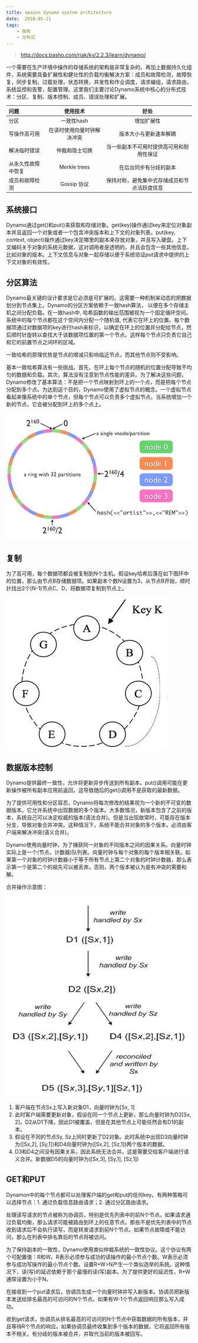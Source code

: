 ```yaml
---
title: amazon dynamo system architecture
date:  2018-05-21
tags:
    - 架构
    - 分布式
---
```


> http://docs.basho.com/riak/kv/2.2.3/learn/dynamo/


一个需要在生产环境中操作的存储系统的架构是非常复杂的。再加上数据持久化组件，系统需要具备扩展性和健壮性的负载均衡解决方案：成员和故障检测，故障恢复，同步复制，过载处理，状态转换，并发性和作业调度，请求编组，请求路由，系统监控和告警，配置管理。这里我们主要讨论Dynamo系统中核心的分布式技术：分区、复制、版本控制、成员、错误处理和扩展。

| 问题           |   使用技术           | 好处       |
|:-------------- |:-------------------:|:----------:|
| 分区           | 一致性hash           | 增加扩展性  |
| 写操作高可用    | 在读时使用向量时钟解决冲突 | 版本大小与更新速率解耦 |
| 解决临时错误    | 仲裁和隐士切换        | 当一些副本不可用时提供高可用和耐用性保证 |
| 从永久性故障中恢复 | Merkle trees      | 在后台同步有分歧的副本 |
| 成员和故障检测 | Gossip 协议 | 保持对称，避免集中式存储成员和节点活跃度信息 |


## 系统接口

Dynamo通过get()和put()来获取和存储对象。get(key)操作通过key来定位对象副本并且返回一个对象或者一个包含冲突版本和上下文的对象列表。put(key, context, object)操作通过key决定哪里的副本来存放对象，并且写入硬盘。上下文编码关于对象的系统元数据，这对调用者是透明的，并且会包含一些其他信息，比如对象的版本。上下文信息与对象一起存储以便于系统验证put请求中提供的上下文对象的有效性。

## 分区算法

Dynamo最关键的设计要求是它必须是可扩展的。这需要一种机制来动态的把数据划分到节点集上。Dynamo的分区方案依赖于一致hash算法， 以便在多个存储主机之间分配负载。在一致hash中, 哈希函数的输出范围被视为一个固定循环空间。系统中的每个节点都在这个空间内分配一个随机值, 代表它在环上的位置。每个数据项通过对数据项的key进行hash来标识，以确定在环上的位置并分配给节点，然后顺时针旋转以查找大于该数据项位置的第一个节点。这样每个节点只负责它自己和它的前置节点之间环的区域。

一致哈希的原理优势是节点的增减只影响临近节点，而其他节点则不受影响。

基本一致哈希算法有一些挑战。首先，在环上每个节点的随机的位置分配导致不均匀的数据和负载。其次，算法没有注意到节点性能的差异。为了解决这些问题，Dynamo修改了基本算法：不是把一个节点映射到环上的一个点，而是把每个节点分配到多个点。为达到这个目的，Dynamo使用了虚拟节点的概念。一个虚拟节点看起来像系统中的单个节点，但每个节点可以负责多个虚拟节点。当系统增加一个新的节点，它会被分配到环上的多个点上。

![Figure: overview](amazon-dynamo/riak-ring.png)


## 复制

为了高可用，每个数据项都会被复制到N个主机。假设key哈希后落在如下图环中的位置，那么由节点B存储数据项。如果副本个数N设置为3，从节点B开始，顺时针找出2个(N-1)节点C、D，将数据项复制到节点上。

![Figure: overview](amazon-dynamo/replication.png)

## 数据版本控制

Dynamo提供最终一致性，允许将更新异步传送到所有副本。put()调用可能在更新操作被所有副本应用前返回，这导致随后的get()调用不是获取的最新数据。

为了提供可用性和分区容忍，Dynamo将每次修改的结果视为一个新的不可变的数据版本。它允许系统中出现数据的多个版本。大多数情况，新版本包含了之前的版本，系统自己可以决定权威的版本(语法合并)。但是当出现故常时，可能存在版本分支，导致对象合并冲突。这种情况下，系统不能合并对象的多个版本，必须由客户端来解决冲突(语义合并)。

Dynamo使用向量时钟，为了捕获同一对象的不同版本之间的因果关系。向量时钟实际上是一个(节点，计数器)队列表。向量时钟与每个对象的每个版本相关联。如果第一个对象的时钟计数器小于等于所有节点上第二个对象的时钟计数器，那么表示第一个是第二个的祖先可以被丢弃。否则，两个版本被认为是有冲突的需要和解。

合并操作示意图：

![Figure: overview](amazon-dynamo/reconfliction.png)

1. 客户端在节点Sx上写入新对象D1，向量时钟为[Sx, 1]
2. 此时客户端需要更新对象，假设在同一个节点上更新，那么向量时钟为D2[Sx, 2]。D2从D1下降，因此D1被覆盖，但是在其他节点上可能任然会有D1的副本。
3. 假设在不同的节点Sy, Sz上同时更新了D2对象。此时系统中出现D3向量时钟为([Sx,2], [Sy,1])和D4向量时钟为([Sx,2], [Sz,1])两个版本的数据。
4. D3和D4之间没有因果关系，因此系统无法合并。这是需要交给客户端进行语义合并。新数据D5的向量时钟为([Sx,3], [Sy,1], [Sz,1])


## GET和PUT

Dynamon中的每个节点都可以处理客户端的get和put的任何key。有两种策略可以选择节点：1. 通过负载信息路由请求；2. 通过分区路由请求。

处理读写请求的节点被称为协调员，特别是优先列表中的前N个节点。如果请求通过负载均衡，那么请求可能被路由到环上的任意节点。那些不是优先列表中的节点收到请求后不会执行读写，而是转发请求到前N个节点。如果节点故障或不能访问，那么在列表中排名靠后的节点将被访问。

为了保持副本的一致性，Dynamo使用类似仲裁系统的一致性协议。这个协议有两个可配置值：R和W。R表示必须参与成功的读操作的最小节点个数。W表示必须参与成功写操作的最小节点个数。设置R+W>N产生一个类似选举的系统。这种情况下，读(写)的延迟依赖于那个最慢的读(写)副本。为了提供更好的延迟性，R+W通常设置为小于N。

在接收到一个put请求后，协调员生成一个向量时钟并写入新版本。协调员把新版本发送给排名最高的可访问的N个节点。如果有W-1个节点返回响应那么写入成功。

收到get请求，协调员从排名最高的可访问的N个节点中获取数据的所有版本，并且等待R个节点的响应。如果协调员最终收集到多个版本的数据，它将返回所有版本不相关。有分歧的版本被合并，并取代当前的版本被回写。
